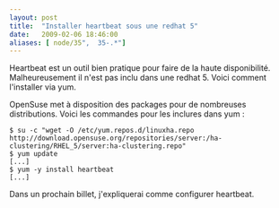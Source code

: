 ```yaml
---
layout: post
title:  "Installer heartbeat sous une redhat 5"
date:   2009-02-06 18:46:00
aliases: [ node/35",  35-.*"]
---
```

Heartbeat est un outil bien pratique pour faire de la haute
disponibilité. Malheureusement il n'est pas inclu dans une redhat 5.
Voici comment l'installer via yum.

OpenSuse met à disposition des packages pour de nombreuses
distributions. Voici les commandes pour les inclures dans yum :

    $ su -c "wget -O /etc/yum.repos.d/linuxha.repo http://download.opensuse.org/repositories/server:/ha-clustering/RHEL_5/server:ha-clustering.repo"
    $ yum update
    [...]
    $ yum -y install heartbeat
    [...]

Dans un prochain billet, j'expliquerai comme configurer heartbeat.

